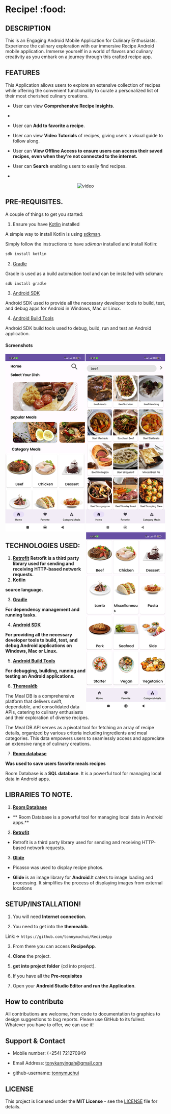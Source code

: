 # Recipe! :food:

## DESCRIPTION

This is an Engaging Android Mobile Application for Culinary Enthusiasts. Experience the culinary exploration with our immersive Recipe Android mobile application. Immerse yourself in a world of flavors and culinary creativity as you embark on a journey through this crafted recipe app.

## FEATURES

This Application allows users to explore an extensive collection of recipes while offering the convenient functionality to curate a personalized list of their most cherished culinary creations.

- User can view **Comprehensive Recipe Insights**.
- 
- User can **Add to favorite a recipe**.

- User can view **Video Tutorials** of recipes, giving users a visual guide to follow along.

- User can **View Offline Access to ensure users can access their saved recipes, even when they're not connected to the internet.**

- User can **Search** enabling users to easily find recipes.
- 
<p align="center">
<img width="250" src="Spec.md/video.mp4" alt="video" />
<p>

## PRE-REQUISITES.

A couple of things to get you started:

1. Ensure you have [Kotlin](https://kotlinlang.org/) installed

A simple way to install Kotlin is using [sdkman](https://sdkman.io/).

Simply follow the instructions to have _sdkman_ installed and install Kotlin:

```bash
sdk install kotlin
```

2. [Gradle](https://gradle.org/)

Gradle is used as a build automation tool and can be installed with sdkman:

```bash
sdk install gradle
```

3. [Android SDK](https://developer.android.com/studio/)

Android SDK used to provide all the necessary developer tools to build, test, and debug apps for Android in Windows, Mac or Linux.

4. [Android Build Tools](https://developer.android.com/studio/releases/build-tools)

Android SDK build tools used to debug, build, run and test an Android application.

#### Screenshots

<p align="center">
<img align="left" width="250" src="Spec.md/home.jpg" alt="home" />
<img align="centre" width="250" src="Spec.md/search.jpg" alt="search" />
<img align="right" width="250" src="Spec.md/categories.jpg" alt="categories" />
<p>


## TECHNOLOGIES USED:

1. **[Retrofit](https://square.github.io/retrofit/)**
**Retrofit is a third party library used for sending and receiving HTTP-based network requests.**
2. **[Kotlin](https://kotlinlang.org/)**

**source language.**

3. **[Gradle](https://gradle.org/)**

**For dependency management and running tasks.**

4. **[Android SDK](https://developer.android.com/studio/)**

**For providing all the necessary developer tools to build, test, and debug Android applications on Windows, Mac or Linux.**

5. **[Android Build Tools](https://developer.android.com/studio/releases/build-tools)**

**For debugging, building, running and testing an Android applications.**

6. **[Themealdb](https://www.themealdb.com/api.php)**

The Meal DB is a comprehensive platform that delivers swift, dependable, and consolidated data APIs, catering to culinary enthusiasts and their exploration of diverse recipes.

The Meal DB API serves as a pivotal tool for fetching an array of recipe details, organized by various criteria including ingredients and meal categories. This data empowers users to seamlessly access and appreciate an extensive range of culinary creations.

7. **[Room database](https://developer.android.com/training/data-storage/room)**

**Was used to save users favorite meals recipes**

Room Database is a **SQL database**. It is a powerful tool for managing local data in Android apps.


## LIBRARIES TO NOTE.

1. **[Room Database](https://github.com/google/gson)**

- ** Room Database is a powerful tool for managing local data in Android apps.**

2. **[Retrofit](https://square.github.io/retrofit/)**

- Retrofit is a third party library used for sending and receiving HTTP-based network requests.

3. **[Glide](https://github.com/square/glide)**

- Picasso was used to display recipe photos.

- **Glide** is an image library for **Android**.It caters to image loading and processing. It simplifies the process of displaying images from external locations



## **SETUP/INSTALLATION!**


1. You will need **Internet connection**.

2. You need to get into the **themealdb**.

Link:-> ```https://github.com/tonnymuchui/RecipeApp```

3. From there you can access **RecipeApp**.

4. **Clone** the project.

5. **get into project folder** (cd into project).

6. If you have all the **Pre-requisites**

7. Open your **Android Studio Editor and run the Application**.


## How to contribute

All contributions are welcome, from code to documentation to graphics to design suggestions to bug reports. Please use GitHub to its fullest. Whatever you have to offer, we can use it!


## Support & Contact

- Mobile number: (+254) 721270949

- Email Address: tonykanyingah@gmail.com

- github-username: [tonnymuchui](https://github.com/tonnymuchui)

## LICENSE

This project is licensed under the **MIT License** - see the [LICENSE](LICENSE) file for details.